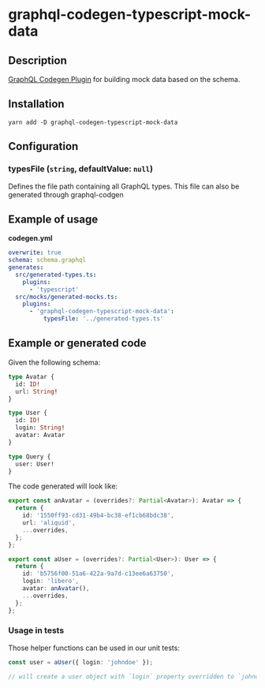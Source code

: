# graphql-codegen-typescript-mock-data

## Description

[GraphQL Codegen Plugin](https://github.com/dotansimha/graphql-code-generator) for building mock data based on the schema.

## Installation

`yarn add -D graphql-codegen-typescript-mock-data`

## Configuration

### typesFile (`string`, defaultValue: `null`)

Defines the file path containing all GraphQL types. This file can also be generated through graphql-codgen

## Example of usage

**codegen.yml**

```yaml
overwrite: true
schema: schema.graphql
generates:
  src/generated-types.ts:
    plugins:
      - 'typescript'
  src/mocks/generated-mocks.ts:
    plugins:
      - 'graphql-codegen-typescript-mock-data':
          typesFile: '../generated-types.ts'
```

## Example or generated code

Given the following schema:

```graphql
type Avatar {
  id: ID!
  url: String!
}

type User {
  id: ID!
  login: String!
  avatar: Avatar
}

type Query {
  user: User!
}
```

The code generated will look like:

```typescript
export const anAvatar = (overrides?: Partial<Avatar>): Avatar => {
  return {
    id: '1550ff93-cd31-49b4-bc38-ef1cb68bdc38',
    url: 'aliquid',
    ...overrides,
  };
};

export const aUser = (overrides?: Partial<User>): User => {
  return {
    id: 'b5756f00-51a6-422a-9a7d-c13ee6a63750',
    login: 'libero',
    avatar: anAvatar(),
    ...overrides,
  };
};
```

### Usage in tests

Those helper functions can be used in our unit tests:

```typescript
const user = aUser({ login: 'johndoe' });

// will create a user object with `login` property overridden to `johndoe`
```
